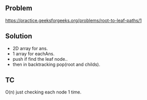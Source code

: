## Problem

https://practice.geeksforgeeks.org/problems/root-to-leaf-paths/1

## Solution

- 2D array for ans.
- 1 array for eachAns.
- push if find the leaf node..
- then in backtracking pop(root and childs).

## TC

O(n) just checking each node 1 time.

